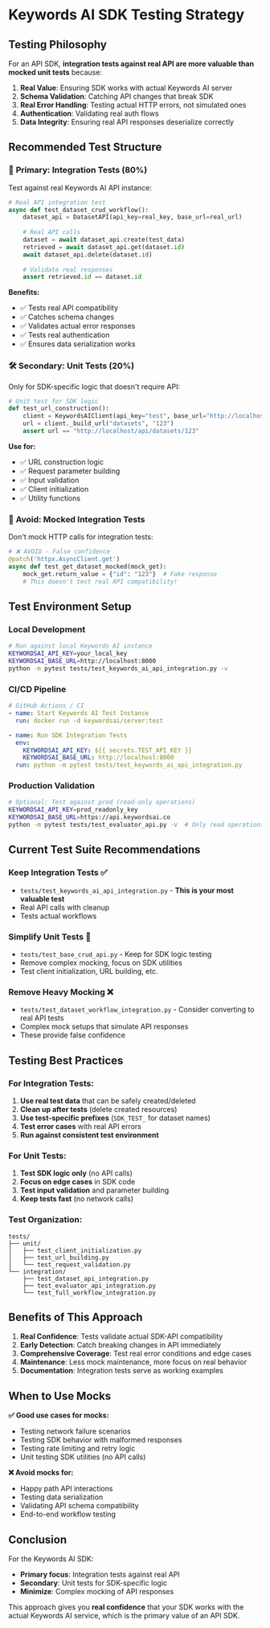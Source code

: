 # Keywords AI SDK Testing Strategy

## Testing Philosophy

For an API SDK, **integration tests against real API are more valuable than mocked unit tests** because:

1. **Real Value**: Ensuring SDK works with actual Keywords AI server
2. **Schema Validation**: Catching API changes that break SDK
3. **Real Error Handling**: Testing actual HTTP errors, not simulated ones
4. **Authentication**: Validating real auth flows
5. **Data Integrity**: Ensuring real API responses deserialize correctly

## Recommended Test Structure

### 🎯 **Primary: Integration Tests (80%)**
Test against real Keywords AI API instance:

```python
# Real API integration test
async def test_dataset_crud_workflow():
    dataset_api = DatasetAPI(api_key=real_key, base_url=real_url)
    
    # Real API calls
    dataset = await dataset_api.create(test_data)
    retrieved = await dataset_api.get(dataset.id)
    await dataset_api.delete(dataset.id)
    
    # Validate real responses
    assert retrieved.id == dataset.id
```

**Benefits:**
- ✅ Tests real API compatibility
- ✅ Catches schema changes
- ✅ Validates actual error responses
- ✅ Tests real authentication
- ✅ Ensures data serialization works

### 🛠️ **Secondary: Unit Tests (20%)**
Only for SDK-specific logic that doesn't require API:

```python
# Unit test for SDK logic
def test_url_construction():
    client = KeywordsAIClient(api_key="test", base_url="http://localhost")
    url = client._build_url("datasets", "123")
    assert url == "http://localhost/api/datasets/123"
```

**Use for:**
- ✅ URL construction logic
- ✅ Request parameter building
- ✅ Input validation
- ✅ Client initialization
- ✅ Utility functions

### 🚫 **Avoid: Mocked Integration Tests**
Don't mock HTTP calls for integration tests:

```python
# ❌ AVOID - False confidence
@patch('httpx.AsyncClient.get')
async def test_get_dataset_mocked(mock_get):
    mock_get.return_value = {"id": "123"}  # Fake response
    # This doesn't test real API compatibility!
```

## Test Environment Setup

### **Local Development**
```bash
# Run against local Keywords AI instance
KEYWORDSAI_API_KEY=your_local_key
KEYWORDSAI_BASE_URL=http://localhost:8000
python -m pytest tests/test_keywords_ai_api_integration.py -v
```

### **CI/CD Pipeline**
```yaml
# GitHub Actions / CI
- name: Start Keywords AI Test Instance
  run: docker run -d keywordsai/server:test

- name: Run SDK Integration Tests  
  env:
    KEYWORDSAI_API_KEY: ${{ secrets.TEST_API_KEY }}
    KEYWORDSAI_BASE_URL: http://localhost:8000
  run: python -m pytest tests/test_keywords_ai_api_integration.py
```

### **Production Validation**
```bash
# Optional: Test against prod (read-only operations)
KEYWORDSAI_API_KEY=prod_readonly_key
KEYWORDSAI_BASE_URL=https://api.keywordsai.co
python -m pytest tests/test_evaluator_api.py -v  # Only read operations
```

## Current Test Suite Recommendations

### **Keep Integration Tests** ✅
- `tests/test_keywords_ai_api_integration.py` - **This is your most valuable test**
- Real API calls with cleanup
- Tests actual workflows

### **Simplify Unit Tests** 🔄
- `tests/test_base_crud_api.py` - Keep for SDK logic testing
- Remove complex mocking, focus on SDK utilities
- Test client initialization, URL building, etc.

### **Remove Heavy Mocking** ❌
- `tests/test_dataset_workflow_integration.py` - Consider converting to real API tests
- Complex mock setups that simulate API responses
- These provide false confidence

## Testing Best Practices

### **For Integration Tests:**
1. **Use real test data** that can be safely created/deleted
2. **Clean up after tests** (delete created resources)
3. **Use test-specific prefixes** (`SDK_TEST_` for dataset names)
4. **Test error cases** with real API errors
5. **Run against consistent test environment**

### **For Unit Tests:**
1. **Test SDK logic only** (no API calls)
2. **Focus on edge cases** in SDK code
3. **Test input validation** and parameter building
4. **Keep tests fast** (no network calls)

### **Test Organization:**
```
tests/
├── unit/
│   ├── test_client_initialization.py
│   ├── test_url_building.py
│   └── test_request_validation.py
└── integration/
    ├── test_dataset_api_integration.py
    ├── test_evaluator_api_integration.py
    └── test_full_workflow_integration.py
```

## Benefits of This Approach

1. **Real Confidence**: Tests validate actual SDK-API compatibility
2. **Early Detection**: Catch breaking changes in API immediately  
3. **Comprehensive Coverage**: Test real error conditions and edge cases
4. **Maintenance**: Less mock maintenance, more focus on real behavior
5. **Documentation**: Integration tests serve as working examples

## When to Use Mocks

**✅ Good use cases for mocks:**
- Testing network failure scenarios
- Testing SDK behavior with malformed responses
- Testing rate limiting and retry logic
- Unit testing SDK utilities (no API calls)

**❌ Avoid mocks for:**
- Happy path API interactions
- Testing data serialization
- Validating API schema compatibility
- End-to-end workflow testing

## Conclusion

For the Keywords AI SDK:
- **Primary focus**: Integration tests against real API
- **Secondary**: Unit tests for SDK-specific logic  
- **Minimize**: Complex mocking of API responses

This approach gives you **real confidence** that your SDK works with the actual Keywords AI service, which is the primary value of an API SDK.